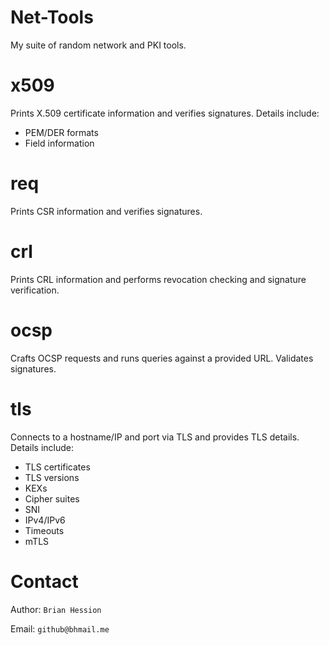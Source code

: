Net-Tools
=========

My suite of random network and PKI tools.

x509
====

Prints X.509 certificate information and verifies signatures. Details include:

* PEM/DER formats
* Field information

req
===

Prints CSR information and verifies signatures.

crl
===

Prints CRL information and performs revocation checking and signature verification.

ocsp
====

Crafts OCSP requests and runs queries against a provided URL. Validates signatures.

tls
===

Connects to a hostname/IP and port via TLS and provides TLS details. Details include:

* TLS certificates
* TLS versions
* KEXs
* Cipher suites
* SNI
* IPv4/IPv6
* Timeouts
* mTLS

Contact
=======

Author: `Brian Hession`

Email: `github@bhmail.me`
